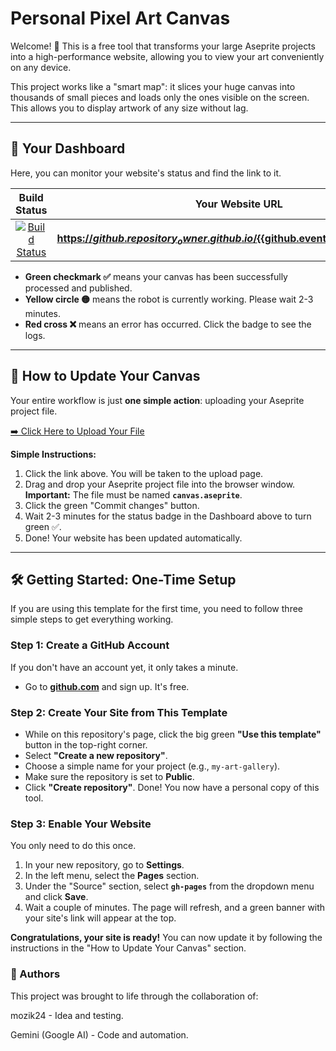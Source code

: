 # Personal Pixel Art Canvas

Welcome! 👋 This is a free tool that transforms your large Aseprite projects into a high-performance website, allowing you to view your art conveniently on any device.

This project works like a "smart map": it slices your huge canvas into thousands of small pieces and loads only the ones visible on the screen. This allows you to display artwork of any size without lag.

---

## 🚀 Your Dashboard

Here, you can monitor your website's status and find the link to it.

| Build Status | Your Website URL |
| :---: | :---: |
| [![Build Status](https://github.com/${{github.repository}}/actions/workflows/deploy.yml/badge.svg)](https://github.com/${{github.repository}}/actions) | **[https://${{github.repository_owner}}.github.io/${{github.event.repository.name}}/](https://${{github.repository_owner}}.github.io/${{github.event.repository.name}}/)** |

* **Green checkmark ✅** means your canvas has been successfully processed and published.
* **Yellow circle 🟡** means the robot is currently working. Please wait 2-3 minutes.
* **Red cross ❌** means an error has occurred. Click the badge to see the logs.

---

## 🎨 How to Update Your Canvas

Your entire workflow is just **one simple action**: uploading your Aseprite project file.

[➡️ Click Here to Upload Your File](https://github.com/${{github.repository}}/upload/main/source)

**Simple Instructions:**

1.  Click the link above. You will be taken to the upload page.
2.  Drag and drop your Aseprite project file into the browser window. **Important:** The file must be named **`canvas.aseprite`**.
3.  Click the green "Commit changes" button.
4.  Wait 2-3 minutes for the status badge in the Dashboard above to turn green ✅.
5.  Done! Your website has been updated automatically.

---

## 🛠️ Getting Started: One-Time Setup

If you are using this template for the first time, you need to follow three simple steps to get everything working.

### Step 1: Create a GitHub Account

If you don't have an account yet, it only takes a minute.

* Go to **[github.com](https://github.com)** and sign up. It's free.

### Step 2: Create Your Site from This Template

* While on this repository's page, click the big green **"Use this template"** button in the top-right corner.
* Select **"Create a new repository"**.
* Choose a simple name for your project (e.g., `my-art-gallery`).
* Make sure the repository is set to **Public**.
* Click **"Create repository"**. Done! You now have a personal copy of this tool.

### Step 3: Enable Your Website

You only need to do this once.

1.  In your new repository, go to **Settings**.
2.  In the left menu, select the **Pages** section.
3.  Under the "Source" section, select **`gh-pages`** from the dropdown menu and click **Save**.
4.  Wait a couple of minutes. The page will refresh, and a green banner with your site's link will appear at the top.

**Congratulations, your site is ready!** You can now update it by following the instructions in the "How to Update Your Canvas" section.

### 👥 Authors
This project was brought to life through the collaboration of:

mozik24 - Idea and testing.

Gemini (Google AI) - Code and automation.
